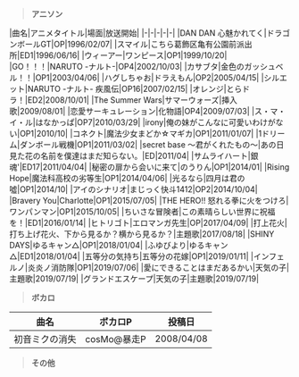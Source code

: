 > **アニソン**

|曲名|アニメタイトル|場面|放送開始|
|-|-|-|-|-|
|DAN DAN 心魅かれてく|ドラゴンボールGT|OP|1996/02/07|
|スマイル|こちら葛飾区亀有公園前派出所|ED1|1996/06/16|
|ウィーアー|ワンピース|OP1|1999/10/20|
|GO！！！|NARUTO -ナルト-|OP4|2002/10/03|
|カサブタ|金色のガッシュベル！！|OP1|2003/04/06|
|ハグしちゃお|ドラえもん|OP2|2005/04/15|
|シルエット|NARUTO -ナルト- 疾風伝|OP16|2007/02/15|
|オレンジ|とらドラ！|ED2|2008/10/01|
|The Summer Wars|サマーウォーズ|挿入歌|2009/08/01|
|恋愛サーキュレーション|化物語|OP4|2009/07/03|
|ス・マ・イ・ル|はなかっぱ|OP7|2010/03/29|
|irony|俺の妹がこんなに可愛いわけがない|OP1|2010/10|
|コネクト|魔法少女まどか☆マギカ|OP1|2011/01/07|
|1ドリーム|ダンボール戦機|OP1|2011/03/02|
|secret base 〜君がくれたもの〜|あの日見た花の名前を僕達はまだ知らない。|ED|2011/04|
|サムライハート|銀魂'|ED17|2011/04/04|
|秘密の扉から会いに来て|のうりん|OP1|2014/01|
|Rising Hope|魔法科高校の劣等生|OP1|2014/04/06|
|光るなら|四月は君の噓|OP1|2014/10|
|アイのシナリオ|まじっく快斗1412|OP2|2014/10/04|
|Bravery You|Charlotte|OP1|2015/07/05|
|THE HERO!! 怒れる拳に火をつけろ|ワンパンマン|OP1|2015/10/05|
|ちいさな冒険者|この素晴らしい世界に祝福を！|ED1|2016/01/14|
|ヒトリゴト|エロマンガ先生|OP|2017/04/09|
|打上花火|打ち上げ花火、下から見るか？横から見るか？|主題歌|2017/08/18|
|SHINY DAYS|ゆるキャン△|OP1|2018/01/04|
|ふゆびより|ゆるキャン△|ED1|2018/01/04|
|五等分の気持ち|五等分の花嫁|OP1|2019/01/11|
|インフェルノ|炎炎ノ消防隊|OP1|2019/07/06|
|愛にできることはまだあるかい|天気の子|主題歌|2019/07/19|
|グランドエスケープ|天気の子|主題歌|2019/07/19|


> **ボカロ**

|曲名|ボカロP|投稿日|
|-|-|-|
|初音ミクの消失|cosMo@暴走P|2008/04/08|

> **その他**
